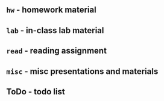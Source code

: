## `hw` - homework material

## `lab` - in-class lab material

## `read` - reading assignment

## `misc` - misc presentations and materials

## ToDo - todo list


